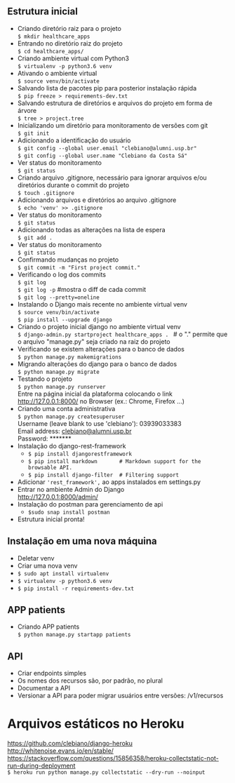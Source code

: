 ## Estrutura inicial
- Criando diretório raiz para o projeto  
	`$ mkdir healthcare_apps`
- Entrando no diretório raiz do projeto  
	`$ cd healthcare_apps/`
- Criando ambiente virtual com Python3  
	`$ virtualenv -p python3.6 venv`
- Ativando o ambiente virtual  
	`$ source venv/bin/activate`
- Salvando lista de pacotes pip para posterior instalação rápida  
	`$ pip freeze > requirements-dev.txt`
- Salvando estrutura de diretórios e arquivos do projeto em forma de árvore  
	`$ tree > project.tree`
- Inicializando um diretório para monitoramento de versões com git  
	`$ git init`
- Adicionando a identificação do usuário  
  `$ git config --global user.email "clebiano@alumni.usp.br"`  
  `$ git config --global user.name "Clebiano da Costa Sá"`  
- Ver status do monitoramento  
  `$ git status`  
- Criando arquivo .gitignore, necessário para ignorar arquivos e/ou diretórios durante o commit do projeto  
	`$ touch .gitignore`  
- Adicionando arquivos e diretórios ao arquivo .gitignore  
	`$ echo 'venv' >> .gitignore`  
- Ver status do monitoramento  
  `$ git status`  
- Adicionando todas as alterações na lista de espera  
  `$ git add .`  
- Ver status do monitoramento  
  `$ git status`  
- Confirmando mudanças no projeto  
  `$ git commit -m "First project commit."`
- Verificando o log dos commits  
  `$ git log`  
  `$ git log -p` #mostra o diff de cada commit  
  `$ git log --pretty=oneline`  
- Instalando o Django mais recente no ambiente virtual venv  
	`$ source venv/bin/activate`  
	`$ pip install --upgrade django`  
- Criando o projeto inicial django no ambiente virtual venv  
	`$ django-admin.py startproject healthcare_apps . ` # o "." permite que o arquivo "manage.py" seja criado na raiz do projeto  
- Verificando se existem alterações para o banco de dados  
	`$ python manage.py makemigrations`
- Migrando alterações do django para o banco de dados  
	`$ python manage.py migrate`  
- Testando o projeto  
	`$ python manage.py runserver`  
	Entre na página inicial da plataforma colocando o link http://127.0.0.1:8000/ no Browser (ex.: Chrome, Firefox ...)  
- Criando uma conta administrativa  
	`$ python manage.py createsuperuser`  
	Username (leave blank to use 'clebiano'): 03939033383  
	Email address: clebiano@alumni.usp.br  
	Password: \*\*\*\*\*\*\*  
- Instalação do django-rest-framework  
	- `$ pip install djangorestframework`  
	- `$ pip install markdown       # Markdown support for the browsable API.`  
	- `$ pip install django-filter  # Filtering support`  
- Adicionar `'rest_framework',` ao apps instalados em settings.py  
- Entrar no ambiente Admin do Django  
	http://127.0.0.1:8000/admin/  
- Instalação do postman para gerenciamento de api  
	- `$sudo snap install postman`
- Estrutura inicial pronta!

## Instalação em uma nova máquina  
- Deletar venv  
- Criar uma nova venv  
 - `$ sudo apt install virtualenv`  
 - `$ virtualenv -p python3.6 venv`  
- `$ pip install -r requirements-dev.txt`  

## APP patients  
- Criando APP patients  
	`$ python manage.py startapp patients`  

## API  
- Criar endpoints simples  
- Os nomes dos recursos são, por padrão, no plural  
- Documentar a API  
- Versionar a API para poder migrar usuários entre versões: /v1/recursos  

# Arquivos estáticos no Heroku  
https://github.com/clebiano/django-heroku  
http://whitenoise.evans.io/en/stable/  
https://stackoverflow.com/questions/15856358/heroku-collectstatic-not-run-during-deployment  
`$ heroku run python manage.py collectstatic --dry-run --noinput`  

